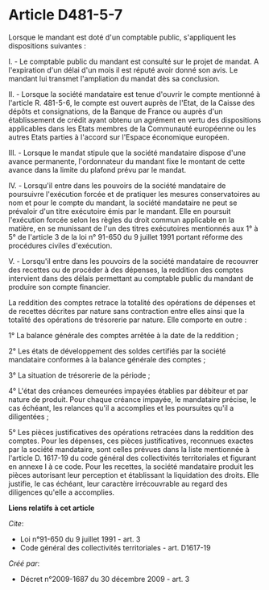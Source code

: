 # Article D481-5-7

Lorsque le mandant est doté d'un comptable public, s'appliquent les dispositions suivantes :

I. - Le comptable public du mandant est consulté sur le projet de mandat. A l'expiration d'un délai d'un mois il est réputé
avoir donné son avis. Le mandant lui transmet l'ampliation du mandat dès sa conclusion.

II. - Lorsque la société mandataire est tenue d'ouvrir le compte mentionné à l'article R. 481-5-6, le compte est ouvert
auprès de l'Etat, de la Caisse des dépôts et consignations, de la Banque de France ou auprès d'un établissement de crédit
ayant obtenu un agrément en vertu des dispositions applicables dans les Etats membres de la Communauté européenne ou les
autres Etats parties à l'accord sur l'Espace économique européen.

III. - Lorsque le mandat stipule que la société mandataire dispose d'une avance permanente, l'ordonnateur du mandant fixe le
montant de cette avance dans la limite du plafond prévu par le mandat.

IV. - Lorsqu'il entre dans les pouvoirs de la société mandataire de poursuivre l'exécution forcée et de pratiquer les mesures
conservatoires au nom et pour le compte du mandant, la société mandataire ne peut se prévaloir d'un titre exécutoire émis par
le mandant. Elle en poursuit l'exécution forcée selon les règles du droit commun applicable en la matière, en se munissant de
l'un des titres exécutoires mentionnés aux 1° à 5° de l'article 3 de la loi n° 91-650 du 9 juillet 1991 portant réforme des
procédures civiles d'exécution.

V. - Lorsqu'il entre dans les pouvoirs de la société mandataire de recouvrer des recettes ou de procéder à des dépenses, la
reddition des comptes intervient dans des délais permettant au comptable public du mandant de produire son compte financier.

La reddition des comptes retrace la totalité des opérations de dépenses et de recettes décrites par nature sans contraction
entre elles ainsi que la totalité des opérations de trésorerie par nature. Elle comporte en outre :

1° La balance générale des comptes arrêtée à la date de la reddition ;

2° Les états de développement des soldes certifiés par la société mandataire conformes à la balance générale des comptes ;

3° La situation de trésorerie de la période ;

4° L'état des créances demeurées impayées établies par débiteur et par nature de produit. Pour chaque créance impayée, le
mandataire précise, le cas échéant, les relances qu'il a accomplies et les poursuites qu'il a diligentées ;

5° Les pièces justificatives des opérations retracées dans la reddition des comptes. Pour les dépenses, ces pièces
justificatives, reconnues exactes par la société mandataire, sont celles prévues dans la liste mentionnée à l'article D.
1617-19 du code général des collectivités territoriales et figurant en annexe I à ce code. Pour les recettes, la société
mandataire produit les pièces autorisant leur perception et établissant la liquidation des droits. Elle justifie, le cas
échéant, leur caractère irrécouvrable au regard des diligences qu'elle a accomplies.

**Liens relatifs à cet article**

_Cite_:

  - Loi n°91-650 du 9 juillet 1991 - art. 3
  - Code général des collectivités territoriales - art. D1617-19

_Créé par_:

  - Décret n°2009-1687 du 30 décembre 2009 - art. 3
